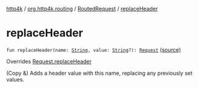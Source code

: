 [http4k](../../index.md) / [org.http4k.routing](../index.md) / [RoutedRequest](index.md) / [replaceHeader](./replace-header.md)

# replaceHeader

`fun replaceHeader(name: `[`String`](https://kotlinlang.org/api/latest/jvm/stdlib/kotlin/-string/index.html)`, value: `[`String`](https://kotlinlang.org/api/latest/jvm/stdlib/kotlin/-string/index.html)`?): `[`Request`](../../org.http4k.core/-request/index.md) [(source)](https://github.com/http4k/http4k/blob/master/http4k-core/src/main/kotlin/org/http4k/routing/routing.kt#L124)

Overrides [Request.replaceHeader](../../org.http4k.core/-request/replace-header.md)

(Copy &amp;) Adds a header value with this name, replacing any previously set values.


